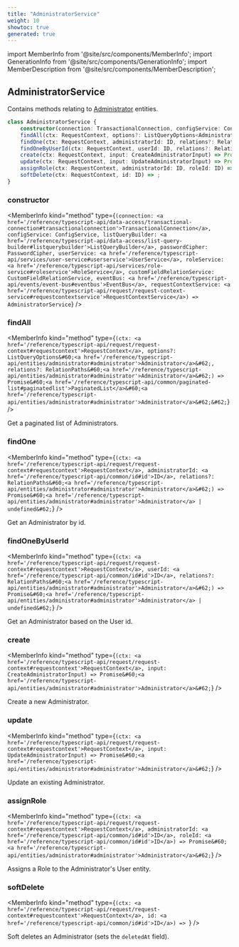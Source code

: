 ```yaml
---
title: "AdministratorService"
weight: 10
showtoc: true
generated: true
---
```

<!-- This file was generated from the Vendure source. Do not modify. Instead, re-run the "docs:build" script -->
import MemberInfo from '@site/src/components/MemberInfo';
import GenerationInfo from '@site/src/components/GenerationInfo';
import MemberDescription from '@site/src/components/MemberDescription';


## AdministratorService

<GenerationInfo sourceFile="packages/core/src/service/services/administrator.service.ts" sourceLine="40" packageName="@vendure/core" />

Contains methods relating to <a href='/reference/typescript-api/entities/administrator#administrator'>Administrator</a> entities.

```ts title="Signature"
class AdministratorService {
    constructor(connection: TransactionalConnection, configService: ConfigService, listQueryBuilder: ListQueryBuilder, passwordCipher: PasswordCipher, userService: UserService, roleService: RoleService, customFieldRelationService: CustomFieldRelationService, eventBus: EventBus, requestContextService: RequestContextService)
    findAll(ctx: RequestContext, options?: ListQueryOptions<Administrator>, relations?: RelationPaths<Administrator>) => Promise<PaginatedList<Administrator>>;
    findOne(ctx: RequestContext, administratorId: ID, relations?: RelationPaths<Administrator>) => Promise<Administrator | undefined>;
    findOneByUserId(ctx: RequestContext, userId: ID, relations?: RelationPaths<Administrator>) => Promise<Administrator | undefined>;
    create(ctx: RequestContext, input: CreateAdministratorInput) => Promise<Administrator>;
    update(ctx: RequestContext, input: UpdateAdministratorInput) => Promise<Administrator>;
    assignRole(ctx: RequestContext, administratorId: ID, roleId: ID) => Promise<Administrator>;
    softDelete(ctx: RequestContext, id: ID) => ;
}
```

<div className="members-wrapper">

### constructor

<MemberInfo kind="method" type={`(connection: <a href='/reference/typescript-api/data-access/transactional-connection#transactionalconnection'>TransactionalConnection</a>, configService: ConfigService, listQueryBuilder: <a href='/reference/typescript-api/data-access/list-query-builder#listquerybuilder'>ListQueryBuilder</a>, passwordCipher: PasswordCipher, userService: <a href='/reference/typescript-api/services/user-service#userservice'>UserService</a>, roleService: <a href='/reference/typescript-api/services/role-service#roleservice'>RoleService</a>, customFieldRelationService: CustomFieldRelationService, eventBus: <a href='/reference/typescript-api/events/event-bus#eventbus'>EventBus</a>, requestContextService: <a href='/reference/typescript-api/request/request-context-service#requestcontextservice'>RequestContextService</a>) => AdministratorService`}   />


### findAll

<MemberInfo kind="method" type={`(ctx: <a href='/reference/typescript-api/request/request-context#requestcontext'>RequestContext</a>, options?: ListQueryOptions&#60;<a href='/reference/typescript-api/entities/administrator#administrator'>Administrator</a>&#62;, relations?: RelationPaths&#60;<a href='/reference/typescript-api/entities/administrator#administrator'>Administrator</a>&#62;) => Promise&#60;<a href='/reference/typescript-api/common/paginated-list#paginatedlist'>PaginatedList</a>&#60;<a href='/reference/typescript-api/entities/administrator#administrator'>Administrator</a>&#62;&#62;`}   />

Get a paginated list of Administrators.
### findOne

<MemberInfo kind="method" type={`(ctx: <a href='/reference/typescript-api/request/request-context#requestcontext'>RequestContext</a>, administratorId: <a href='/reference/typescript-api/common/id#id'>ID</a>, relations?: RelationPaths&#60;<a href='/reference/typescript-api/entities/administrator#administrator'>Administrator</a>&#62;) => Promise&#60;<a href='/reference/typescript-api/entities/administrator#administrator'>Administrator</a> | undefined&#62;`}   />

Get an Administrator by id.
### findOneByUserId

<MemberInfo kind="method" type={`(ctx: <a href='/reference/typescript-api/request/request-context#requestcontext'>RequestContext</a>, userId: <a href='/reference/typescript-api/common/id#id'>ID</a>, relations?: RelationPaths&#60;<a href='/reference/typescript-api/entities/administrator#administrator'>Administrator</a>&#62;) => Promise&#60;<a href='/reference/typescript-api/entities/administrator#administrator'>Administrator</a> | undefined&#62;`}   />

Get an Administrator based on the User id.
### create

<MemberInfo kind="method" type={`(ctx: <a href='/reference/typescript-api/request/request-context#requestcontext'>RequestContext</a>, input: CreateAdministratorInput) => Promise&#60;<a href='/reference/typescript-api/entities/administrator#administrator'>Administrator</a>&#62;`}   />

Create a new Administrator.
### update

<MemberInfo kind="method" type={`(ctx: <a href='/reference/typescript-api/request/request-context#requestcontext'>RequestContext</a>, input: UpdateAdministratorInput) => Promise&#60;<a href='/reference/typescript-api/entities/administrator#administrator'>Administrator</a>&#62;`}   />

Update an existing Administrator.
### assignRole

<MemberInfo kind="method" type={`(ctx: <a href='/reference/typescript-api/request/request-context#requestcontext'>RequestContext</a>, administratorId: <a href='/reference/typescript-api/common/id#id'>ID</a>, roleId: <a href='/reference/typescript-api/common/id#id'>ID</a>) => Promise&#60;<a href='/reference/typescript-api/entities/administrator#administrator'>Administrator</a>&#62;`}   />

Assigns a Role to the Administrator's User entity.
### softDelete

<MemberInfo kind="method" type={`(ctx: <a href='/reference/typescript-api/request/request-context#requestcontext'>RequestContext</a>, id: <a href='/reference/typescript-api/common/id#id'>ID</a>) => `}   />

Soft deletes an Administrator (sets the `deletedAt` field).


</div>
